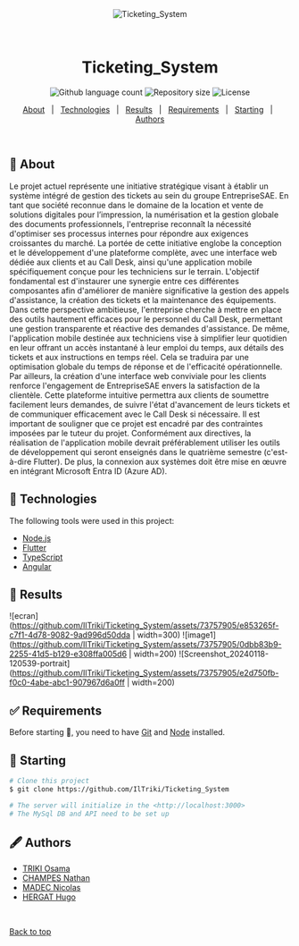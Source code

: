 <div align="center" id="top"> 
  <img src="./.github/app.gif" alt="Ticketing_System" />

  &#xa0;

</div>

<h1 align="center">Ticketing_System</h1>

<p align="center">

  <img alt="Github language count" src="https://img.shields.io/github/languages/count/IlTriki/Ticketing_System?color=56BEB8">

  <img alt="Repository size" src="https://img.shields.io/github/repo-size/IlTriki/Ticketing_System?color=56BEB8">

  <img alt="License" src="https://img.shields.io/github/license/IlTriki/Ticketing_System?color=56BEB8">

</p>

<p align="center">
  <a href="#dart-about">About</a> &#xa0; | &#xa0; 
  <a href="#rocket-technologies">Technologies</a> &#xa0; | &#xa0;
  <a href="#eyes-results">Results</a> &#xa0; | &#xa0;
  <a href="#white_check_mark-requirements">Requirements</a> &#xa0; | &#xa0;
  <a href="#checkered_flag-starting">Starting</a> &#xa0; | &#xa0;
  <a href="#fountain_pen-authors">Authors</a>
</p>

<br>

## :dart: About ##

Le projet actuel représente une initiative stratégique visant à établir un système intégré de gestion des tickets au sein du groupe EntrepriseSAE.
En tant que société reconnue dans le domaine de la location et vente de solutions digitales pour l’impression, la numérisation et la gestion globale des documents professionnels, l'entreprise reconnaît la nécessité d'optimiser ses processus internes pour répondre aux exigences croissantes du marché.
La portée de cette initiative englobe la conception et le développement d'une plateforme complète, avec une interface web dédiée aux clients et au Call Desk, ainsi qu'une application mobile spécifiquement conçue pour les techniciens sur le terrain.
L'objectif fondamental est d'instaurer une synergie entre ces différentes composantes afin d'améliorer de manière significative la gestion des appels d'assistance, la création des tickets et la maintenance des équipements.
Dans cette perspective ambitieuse, l'entreprise cherche à mettre en place des outils hautement efficaces pour le personnel du Call Desk, permettant une gestion transparente et réactive des demandes d'assistance.
De même, l'application mobile destinée aux techniciens vise à simplifier leur quotidien en leur offrant un accès instantané à leur emploi du temps, aux détails des tickets et aux instructions en temps réel.
Cela se traduira par une optimisation globale du temps de réponse et de l'efficacité opérationnelle.
Par ailleurs, la création d'une interface web conviviale pour les clients renforce l'engagement de EntrepriseSAE envers la satisfaction de la clientèle.
Cette plateforme intuitive permettra aux clients de soumettre facilement leurs demandes, de suivre l'état d'avancement de leurs tickets et de communiquer efficacement avec le Call Desk si nécessaire.
Il est important de souligner que ce projet est encadré par des contraintes imposées par le tuteur du projet.
Conformément aux directives, la réalisation de l'application mobile devrait préférablement utiliser les outils de développement qui seront enseignés dans le quatrième semestre (c'est-à-dire Flutter).
De plus, la connexion aux systèmes doit être mise en œuvre en intégrant Microsoft Entra ID (Azure AD).

## :rocket: Technologies ##

The following tools were used in this project:

- [Node.js](https://nodejs.org/en/)
- [Flutter](https://flutter.dev/)
- [TypeScript](https://www.typescriptlang.org/)
- [Angular](https://angular.dev/)

## :eyes: Results ##
![ecran](https://github.com/IlTriki/Ticketing_System/assets/73757905/e853265f-c7f1-4d78-9082-9ad996d50dda | width=300)
![image1](https://github.com/IlTriki/Ticketing_System/assets/73757905/0dbb83b9-2255-41d5-b129-e308ffa005d6 | width=200) 
![Screenshot_20240118-120539-portrait](https://github.com/IlTriki/Ticketing_System/assets/73757905/e2d750fb-f0c0-4abe-abc1-907967d6a0ff | width=200)

## :white_check_mark: Requirements ##

Before starting :checkered_flag:, you need to have [Git](https://git-scm.com) and [Node](https://nodejs.org/en/) installed.

## :checkered_flag: Starting ##

```bash
# Clone this project
$ git clone https://github.com/IlTriki/Ticketing_System

# The server will initialize in the <http://localhost:3000>
# The MySql DB and API need to be set up
```

## :fountain_pen: Authors ##

- <a href="https://github.com/IlTriki/" target="_blank">TRIKI Osama</a>
- <a href="https://github.com/NathanChampes" target="_blank">CHAMPES Nathan</a>
- <a href="https://github.com/nicolamenace" target="_blank">MADEC Nicolas</a>
- <a href="https://github.com/Wel7" target="_blank">HERGAT Hugo</a>

&#xa0;

<a href="#top">Back to top</a>
